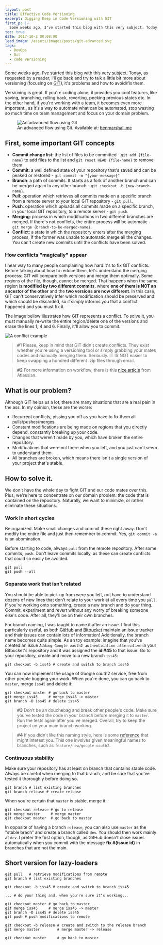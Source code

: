 ```yaml
---
layout: post
title: Effective Code Versioning
excerpt: Digging Deep in Code Versioning with GIT
first_p: |-
  Some weeks ago, I've started this blog with this very subject. Today, as requested by a reader, I'll go back and try to talk a little bit more about versioning focusing on GIT, it's problems and how to avoid/fix them.
toc: true
date: 2017-10-2 00:08:00
lead_image: /assets/images/posts/git-advanced.svg
tags:
  - DevOps
  - Git
  - code versioning
---
```


<span class="display-6">Some</span>
weeks ago, I've started this blog with this [very subject](https://ycoding.wordpress.com/2015/05/03/14/). Today, as requested by a reader, I'll go back and try to talk a little bit more about versioning (focusing on [GIT](http://git-scm.com/)), it's problems and how to avoid/fix them.

Versioning is great. If you're coding alone, it provides you cool features, like saving, branching, rolling back, reverting, peeking previous states etc. In the other hand, if you're working with a team, it becomes even more important:, as it's a way to automate what can be automated, stop wasting so much time on team management and focus on your domain problem.

<figure>
  <img src="{{site.baseurl}}/assets/images/posts/git-advanced.svg" alt="An advanced flow using Git" class="figure-img img-fluid rounded" />
    <figcaption>An advanced flow using Git. Available at: <a href="https://www.benmarshall.me/git-rebase/">benmarshall.me</a></figcaption>
</figure>

## First, some important GIT concepts

 * **Commit change list**: the list of files to be committed - `git add {file-name}` to add files to the list and `git reset HEAD {file-name}` to remove them.
 * **Commit**: a well defined state of your repository that's saved and can be peaked or restored - `git commit -m "{your-message}"`
 * **Branch**: a path of commits. It starts as a fork of another branch and can be merged again to any other branch - `git checkout -b {new-branch-name}`.
 * **Pull**: operation which retrieves all commits made on a specific branch from a remote server to your local GIT repository - `git pull`.
 * **Push**: operation which uploads all commits made on a specific branch, in your local GIT repository, to a remote server - `git push`.
 * **Merging**: process in which modifications in two different branches are merged. If there's not conflicts, the entire process will be automatic - `git merge {branch-to-be-merged-name}`.
 * **Conflict**: a state in which the repository enters after the merging process, if the former was unable to automatic merge all the changes. You can't create new commits until the conflicts have been solved.

### How conflicts "magically" appear
I hear way to many people complaining how hard it's to fix GIT conflicts. Before talking about how to reduce them, let's understand the merging process: GIT will compare both versions and merge them optimally. Some regions of the file, though, cannot be merged. That happens when the same region is **modified by two different commits**, where **one of them is NOT an ancestor of the other** and the **two versions are now different**. In this case, GIT can't conservatively infer which modification should be preserved and which should be discarded, so it simply informs you that a conflict happened and you must fix it.

The image bellow illustrates how GIT represents a conflict. To solve it, you must manually re-write the entire region/delete one of the versions and erase the lines 1, 4 and 6. Finally, it'll allow you to commit.

![A conflict example](https://help.github.com/assets/images/mac/changes/merge_conflict_sample.png)

> **#1** Please, keep in mind that GIT didn't create conflicts. They exist whether you're using a versioning tool or simply grabbing your mates codes and manually merging them. Seriously. IT IS NOT easier to keep swapping a hundred different .zip files through email.

> **#2** For more information on workflow, there is this [nice article](http://stackoverflow.com/questions/273695/git-branch-naming-best-practices) from Atlassian.

## What is our problem?
Although GIT helps us a lot, there are many situations that are a real pain in the ass. In my opinion, these are the worse:

* Recurrent conflicts, pissing you off as you have to fix them all pulls/pushes/merges.
* Constant modifications are being made on regions that you directly depend, constantly breaking up your code.
* Changes that weren't made by you, which have broken the entire repository.
* Modifications that were not there when you left, and you just can't seem to understand them.
* All branches are broken, which means there isn't a single version of your project that's stable.

## How to solve it.
We don't have the whole day to fight GIT and our code mates over this. Plus, we're here to concentrate on our domain problem: the code that is contained on the repository. Naturally, we want to minimize, or rather eliminate these situations.

### Work in short cycles
Be organized. Make small changes and commit these right away. Don't modify the entire file and just then remember to commit. Yes, `git commit -a` is an abomination.

Before starting to code, always `pull` from the remote repository. After some commits, `push`. Don't leave commits locally, as these can create conflicts that could so easily be avoided.
```shell
git pull
git push --all
```

### Separate work that isn't related
You should be able to pick up from were you left, not have to understand dozens of new lines that don't relate to your work at all every time you `pull`. If you're working onto something, create a new branch and do your thing. Commit, experiment and revert without any worry of breaking someone else's code. After all, they'll be on their own branches.

For branch naming, I was taught to name it after an issue. I find this particularly useful, as both [GitHub](github.com) and [Bitbucket](bitbucket.org) maintain an issue tracker and their issues can contain lots of information! Additionally, the branch name becomes quite simple. As an toy example: imagine that you've created an issue `Adding Google oauth2 authentication alternative` in your Bitbucket's repository and it was assigned the **id #45** to that issue. Go to your repository, create and move to a new branch `iss45`:
```shell
git checkout -b iss45 # create and switch to branch iss45
```

You can now implement the usage of Google oauth2 service, free from other people bugging your work. When you're done, you can go back to `master`, merge `iss45` and delete it:
```shell
git checkout master # go back to master
git merge iss45     # merge iss45 -> master
git branch -D iss45 # delete iss45
```

> **#3** Don't be an douchebag and break other people's code. Make sure you've tested the code in your branch before merging it to `master`. Run the tests again after you've merged. Overall, try to keep the project on your main branch working.

> **#4** If you didn't like this naming style, here is some [reference](http://stackoverflow.com/questions/273695/git-branch-naming-best-practices) that might interest you. This one involves given meaningful names to branches, such as `feature/new/google-oauth2`.

### Continuous stability
Make sure your repository has at least on branch that contains stable code. Always be careful when merging to that branch, and be sure that you've tested it thoroughly before doing so.
```shell
git branch # list existing branches
git branch release # create release
```

When you're certain that `master` is stable, merge it:
```shell
git checkout release # go to release
git merge master     # merge master
git checkout master  # go back to master
```

In opposite of having a branch `release`, you can also use `master` as the "stable brach" and create a branch called `dev`. You should then work mainly at `dev`. I prefer the first option, though, as GitHub doesn't close issues automatically when you commit with the message **fix #{issue id}** in branches that are not the main.

## Short version for lazy-loaders
```shell
git pull   # retrieve modifications from remote
git branch # list existing branches

git checkout -b iss45 # create and switch to branch iss45

... # do your thing and, when you're sure it's working...

git checkout master # go back to master
git merge iss45     # merge iss45 -> master
git branch -D iss45 # delete iss45
git push # push modifications to remote

git checkout -b release # create and switch to the release branch
git merge master        # merge master -> release

git checkout master     # go back to master
```
